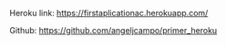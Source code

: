Heroku link: https://firstaplicationac.herokuapp.com/

Github: https://github.com/angeljcampo/primer_heroku
